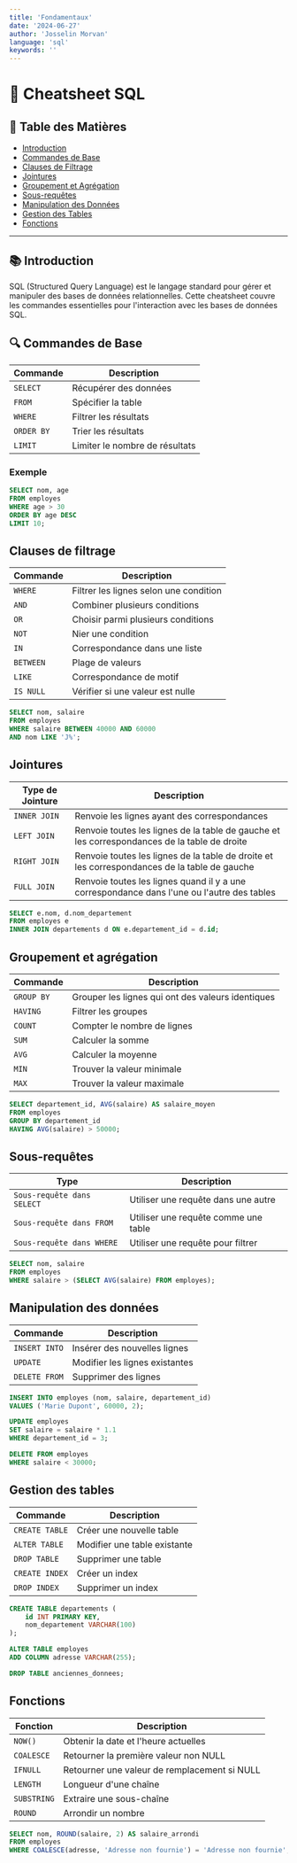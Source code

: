 ```yaml
---
title: 'Fondamentaux'
date: '2024-06-27'
author: 'Josselin Morvan'
language: 'sql'
keywords: ''
---
```


# 📄 **Cheatsheet SQL**

## 📌 **Table des Matières**
- [Introduction](#introduction)
- [Commandes de Base](#commandes-de-base)
- [Clauses de Filtrage](#clauses-de-filtrage)
- [Jointures](#jointures)
- [Groupement et Agrégation](#groupement-et-agregation)
- [Sous-requêtes](#sous-requetes)
- [Manipulation des Données](#manipulation-des-donnees)
- [Gestion des Tables](#gestion-des-tables)
- [Fonctions](#fonctions)

---

## 📚 Introduction <span id="introduction"/>

SQL (Structured Query Language) est le langage standard pour gérer et manipuler des bases de données relationnelles. Cette cheatsheet couvre les commandes essentielles pour l'interaction avec les bases de données SQL.

## 🔍 Commandes de Base <span id="commandes-de-bases"/>

| Commande            | Description                              |
|---------------------|------------------------------------------|
| `SELECT`            | Récupérer des données                    |
| `FROM`              | Spécifier la table                       |
| `WHERE`             | Filtrer les résultats                    |
| `ORDER BY`          | Trier les résultats                      |
| `LIMIT`             | Limiter le nombre de résultats           |

### Exemple

```sql
SELECT nom, age
FROM employes
WHERE age > 30
ORDER BY age DESC
LIMIT 10;
```

## Clauses de filtrage <span id="clauses-de-filtrage"/>
| Commande          | Description                                |
|-------------------|--------------------------------------------|
| `WHERE`           | Filtrer les lignes selon une condition     |
| `AND`             | Combiner plusieurs conditions              |
| `OR`              | Choisir parmi plusieurs conditions         |
| `NOT`             | Nier une condition                         |
| `IN`              | Correspondance dans une liste              |
| `BETWEEN`         | Plage de valeurs                           |
| `LIKE`            | Correspondance de motif                    |
| `IS NULL`         | Vérifier si une valeur est nulle           |

```sql
SELECT nom, salaire
FROM employes
WHERE salaire BETWEEN 40000 AND 60000
AND nom LIKE 'J%';
```

## Jointures <span id="jointures"/>
| Type de Jointure  | Description                                |
|-------------------|--------------------------------------------|
| `INNER JOIN`      | Renvoie les lignes ayant des correspondances |
| `LEFT JOIN`       | Renvoie toutes les lignes de la table de gauche et les correspondances de la table de droite |
| `RIGHT JOIN`      | Renvoie toutes les lignes de la table de droite et les correspondances de la table de gauche |
| `FULL JOIN`       | Renvoie toutes les lignes quand il y a une correspondance dans l'une ou l'autre des tables |

```sql
SELECT e.nom, d.nom_departement
FROM employes e
INNER JOIN departements d ON e.departement_id = d.id;
```

## Groupement et agrégation <span id="groupement-et-agregation"/>
| Commande          | Description                                |
|-------------------|--------------------------------------------|
| `GROUP BY`        | Grouper les lignes qui ont des valeurs identiques |
| `HAVING`          | Filtrer les groupes                        |
| `COUNT`           | Compter le nombre de lignes                |
| `SUM`             | Calculer la somme                          |
| `AVG`             | Calculer la moyenne                        |
| `MIN`             | Trouver la valeur minimale                 |
| `MAX`             | Trouver la valeur maximale                 |

```sql
SELECT departement_id, AVG(salaire) AS salaire_moyen
FROM employes
GROUP BY departement_id
HAVING AVG(salaire) > 50000;
```

## Sous-requêtes <span id="sous-requetes"/>
| Type             | Description                                |
|------------------|--------------------------------------------|
| `Sous-requête dans SELECT` | Utiliser une requête dans une autre |
| `Sous-requête dans FROM`   | Utiliser une requête comme une table |
| `Sous-requête dans WHERE`  | Utiliser une requête pour filtrer    |

```sql
SELECT nom, salaire
FROM employes
WHERE salaire > (SELECT AVG(salaire) FROM employes);
```

## Manipulation des données <span id="manipulation-des-donnees"/>
| Commande          | Description                                |
|-------------------|--------------------------------------------|
| `INSERT INTO`     | Insérer des nouvelles lignes               |
| `UPDATE`          | Modifier les lignes existantes             |
| `DELETE FROM`     | Supprimer des lignes                       |

```sql
INSERT INTO employes (nom, salaire, departement_id)
VALUES ('Marie Dupont', 60000, 2);

UPDATE employes
SET salaire = salaire * 1.1
WHERE departement_id = 3;

DELETE FROM employes
WHERE salaire < 30000;
```

## Gestion des tables <span id="gestion-des-tables"/>
| Commande          | Description                                |
|-------------------|--------------------------------------------|
| `CREATE TABLE`    | Créer une nouvelle table                   |
| `ALTER TABLE`     | Modifier une table existante               |
| `DROP TABLE`      | Supprimer une table                        |
| `CREATE INDEX`    | Créer un index                             |
| `DROP INDEX`      | Supprimer un index                         |

```sql
CREATE TABLE departements (
    id INT PRIMARY KEY,
    nom_departement VARCHAR(100)
);

ALTER TABLE employes
ADD COLUMN adresse VARCHAR(255);

DROP TABLE anciennes_donnees;
```

## Fonctions <span id="fonctions"/>
| Fonction          | Description                                |
|-------------------|--------------------------------------------|
| `NOW()`           | Obtenir la date et l'heure actuelles       |
| `COALESCE`        | Retourner la première valeur non NULL      |
| `IFNULL`          | Retourner une valeur de remplacement si NULL|
| `LENGTH`          | Longueur d'une chaîne                      |
| `SUBSTRING`       | Extraire une sous-chaîne                   |
| `ROUND`           | Arrondir un nombre                         |

```sql
SELECT nom, ROUND(salaire, 2) AS salaire_arrondi
FROM employes
WHERE COALESCE(adresse, 'Adresse non fournie') = 'Adresse non fournie';
```